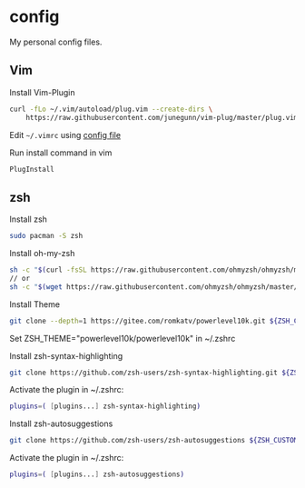 # config

My personal config files.

## Vim

Install Vim-Plugin

```bash
curl -fLo ~/.vim/autoload/plug.vim --create-dirs \
    https://raw.githubusercontent.com/junegunn/vim-plug/master/plug.vim
```

Edit `~/.vimrc` using [config file](./.vimrc)

Run install command in vim
```bash
PlugInstall
```

## zsh

Install zsh
```bash
sudo pacman -S zsh
```

Install oh-my-zsh
```bash
sh -c "$(curl -fsSL https://raw.githubusercontent.com/ohmyzsh/ohmyzsh/master/tools/install.sh)"
// or
sh -c "$(wget https://raw.githubusercontent.com/ohmyzsh/ohmyzsh/master/tools/install.sh -O -)"
```

Install Theme
```bash
git clone --depth=1 https://gitee.com/romkatv/powerlevel10k.git ${ZSH_CUSTOM:-$HOME/.oh-my-zsh/custom}/themes/powerlevel10k
```
Set ZSH_THEME="powerlevel10k/powerlevel10k" in ~/.zshrc

Install zsh-syntax-highlighting
```bash
git clone https://github.com/zsh-users/zsh-syntax-highlighting.git ${ZSH_CUSTOM:-~/.oh-my-zsh/custom}/plugins/zsh-syntax-highlighting
```
Activate the plugin in ~/.zshrc:
```bash
plugins=( [plugins...] zsh-syntax-highlighting)
```

Install zsh-autosuggestions
```bash
git clone https://github.com/zsh-users/zsh-autosuggestions ${ZSH_CUSTOM:-~/.oh-my-zsh/custom}/plugins/zsh-autosuggestions
```
Activate the plugin in ~/.zshrc:
```bash
plugins=( [plugins...] zsh-autosuggestions)
```
